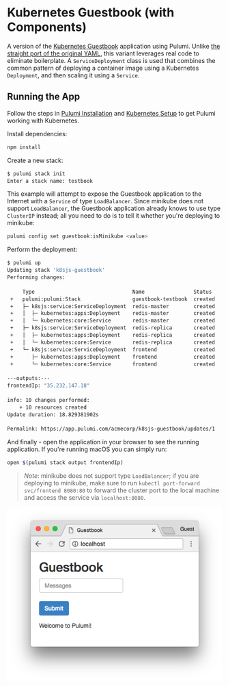 # Kubernetes Guestbook (with Components)

A version of the [Kubernetes Guestbook](https://kubernetes.io/docs/tutorials/stateless-application/guestbook/)
application using Pulumi. Unlike [the straight port of the original YAML](../simple), this variant
leverages real code to eliminate boilerplate. A `ServiceDeployment` class is used that combines the common pattern
of deploying a container image using a Kubernetes `Deployment`, and then scaling it using a `Service`.

## Running the App

Follow the steps in [Pulumi Installation](https://pulumi.io/install/) and [Kubernetes Setup](https://pulumi.io/quickstart/kubernetes/setup.html) to get Pulumi working with Kubernetes.

Install dependencies:

```sh
npm install
```

Create a new stack:

```sh
$ pulumi stack init
Enter a stack name: testbook
```

This example will attempt to expose the Guestbook application to the Internet with a `Service` of
type `LoadBalancer`. Since minikube does not support `LoadBalancer`, the Guestbook application
already knows to use type `ClusterIP` instead; all you need to do is to tell it whether you're
deploying to minikube:

```sh
pulumi config set guestbook:isMinikube <value>
```

Perform the deployment:

```sh
$ pulumi up
Updating stack 'k8sjs-guestbook'
Performing changes:

     Type                                Name                Status      Info
 +   pulumi:pulumi:Stack                 guestbook-testbook  created
 +   ├─ k8sjs:service:ServiceDeployment  redis-master        created
 +   │  ├─ kubernetes:apps:Deployment    redis-master        created
 +   │  └─ kubernetes:core:Service       redis-master        created
 +   ├─ k8sjs:service:ServiceDeployment  redis-replica       created
 +   │  ├─ kubernetes:apps:Deployment    redis-replica       created
 +   │  └─ kubernetes:core:Service       redis-replica       created
 +   └─ k8sjs:service:ServiceDeployment  frontend            created
 +      ├─ kubernetes:apps:Deployment    frontend            created
 +      └─ kubernetes:core:Service       frontend            created

---outputs:---
frontendIp: "35.232.147.18"

info: 10 changes performed:
    + 10 resources created
Update duration: 18.829381902s

Permalink: https://app.pulumi.com/acmecorp/k8sjs-guestbook/updates/1
```

And finally - open the application in your browser to see the running application. If you're running
macOS you can simply run:

```sh
open $(pulumi stack output frontendIp)
```

> _Note_: minikube does not support type `LoadBalancer`; if you are deploying to minikube, make sure
> to run `kubectl port-forward svc/frontend 8080:80` to forward the cluster port to the local
> machine and access the service via `localhost:8080`.

![Guestbook in browser](./imgs/guestbook.png)
